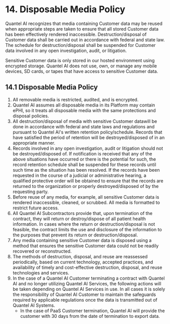 # 14. Disposable Media Policy

Quantel AI recognizes that media containing Customer data may be reused when appropriate steps are taken to ensure that all stored Customer data has been effectively rendered inaccessible. Destruction/disposal of Customer data shall be carried out in accordance with federal and state law. The schedule for destruction/disposal shall be suspended for Customer data involved in any open investigation, audit, or litigation.

Sensitive Customer data is only stored in our hosted environment using encrypted storage. Quantel AI does not use, own, or manage any mobile devices, SD cards, or tapes that have access to sensitive Customer data.

## 14.1 Disposable Media Policy

1. All removable media is restricted, audited, and is encrypted.
2. Quantel AI assumes all disposable media in its Platform may contain ePHI, so it treats all disposable media with the same protections and disposal policies.
3. All destruction/disposal of media with  sensitive Customer datawill be done in accordance with federal and state laws and regulations and pursuant to Quantel AI's written retention policy/schedule. Records that have satisfied the period of retention will be destroyed/disposed of in an appropriate manner.
4. Records involved in any open investigation, audit or litigation should not be destroyed/disposed of. If notification is received that any of the above situations have occurred or there is the potential for such, the record retention schedule shall be suspended for these records until such time as the situation has been resolved. If the records have been requested in the course of a judicial or administrative hearing, a qualified protective order will be obtained to ensure that the records are returned to the organization or properly destroyed/disposed of by the requesting party.
5. Before reuse of any media, for example, all  sensitive Customer data is rendered inaccessible, cleaned, or scrubbed. All media is formatted to restrict future access.
6. All Quantel AI Subcontractors provide that, upon termination of the contract, they will return or destroy/dispose of all patient health information. In cases where the return or destruction/disposal is not feasible, the contract limits the use and disclosure of the information to the purposes that prevent its return or destruction/disposal.
7. Any media containing  sensitive Customer data is disposed using a method that ensures the  sensitive Customer data could not be readily recovered or reconstructed.
8. The methods of destruction, disposal, and reuse are reassessed periodically, based on current technology, accepted practices, and availability of timely and cost-effective destruction, disposal, and reuse technologies and services.
9. In the case of a Quantel AI Customer terminating a contract with Quantel AI and no longer utilizing Quantel AI Services, the following actions will be taken depending on Quantel AI Services in use. In all cases it is solely the responsibility of Quantel AI Customer to maintain the safeguards required by applicable regulations once the data is transmitted out of Quantel AI Systems.
   * In the case of PaaS Customer termination, Quantel AI will provide the customer with 30 days from the date of termination to export data.
